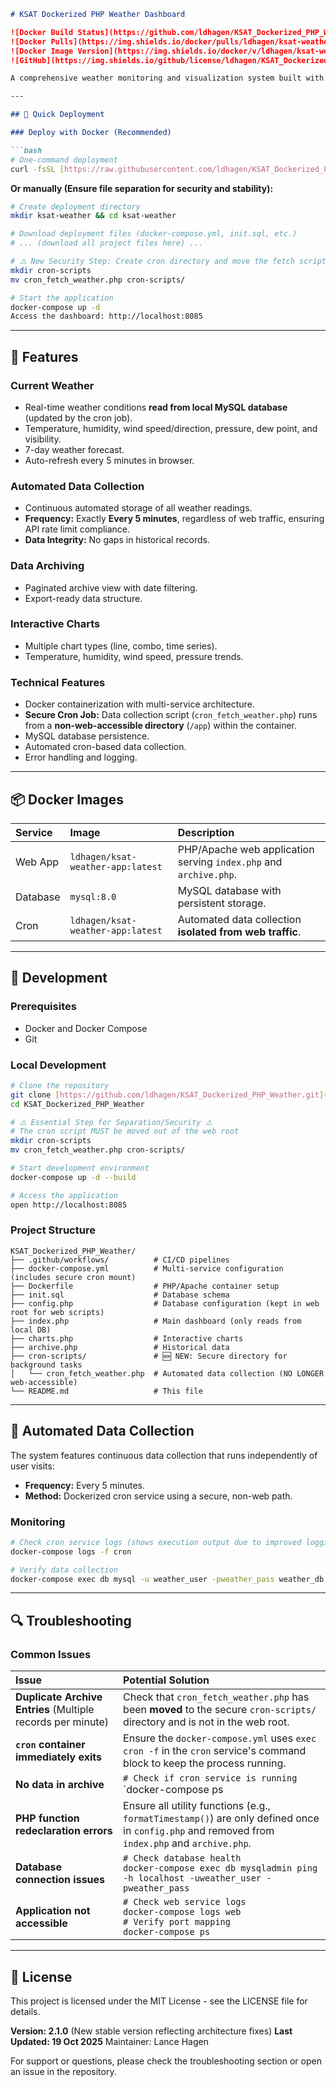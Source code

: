 ````markdown
# KSAT Dockerized PHP Weather Dashboard

![Docker Build Status](https://github.com/ldhagen/KSAT_Dockerized_PHP_Weather/actions/workflows/docker.yml/badge.svg)
![Docker Pulls](https://img.shields.io/docker/pulls/ldhagen/ksat-weather-app)
![Docker Image Version](https://img.shields.io/docker/v/ldhagen/ksat-weather-app)
![GitHub](https://img.shields.io/github/license/ldhagen/KSAT_Dockerized_PHP_Weather)

A comprehensive weather monitoring and visualization system built with PHP, MySQL, and Docker. This application provides near real-time weather data, historical analysis, and interactive charts for San Antonio, Texas using the National Weather Service API.

---

## 🚀 Quick Deployment

### Deploy with Docker (Recommended)

```bash
# One-command deployment
curl -fsSL [https://raw.githubusercontent.com/ldhagen/KSAT_Dockerized_PHP_Weather/main/deploy.sh](https://raw.githubusercontent.com/ldhagen/KSAT_Dockerized_PHP_Weather/main/deploy.sh) | bash
````

**Or manually (Ensure file separation for security and stability):**

```bash
# Create deployment directory
mkdir ksat-weather && cd ksat-weather

# Download deployment files (docker-compose.yml, init.sql, etc.)
# ... (download all project files here) ...

# ⚠️ New Security Step: Create cron directory and move the fetch script
mkdir cron-scripts
mv cron_fetch_weather.php cron-scripts/

# Start the application
docker-compose up -d
Access the dashboard: http://localhost:8085
```

-----

## 🌟 Features

### Current Weather

  * Real-time weather conditions **read from local MySQL database** (updated by the cron job).
  * Temperature, humidity, wind speed/direction, pressure, dew point, and visibility.
  * 7-day weather forecast.
  * Auto-refresh every 5 minutes in browser.

### Automated Data Collection

  * Continuous automated storage of all weather readings.
  * **Frequency:** Exactly **Every 5 minutes**, regardless of web traffic, ensuring API rate limit compliance.
  * **Data Integrity:** No gaps in historical records.

### Data Archiving

  * Paginated archive view with date filtering.
  * Export-ready data structure.

### Interactive Charts

  * Multiple chart types (line, combo, time series).
  * Temperature, humidity, wind speed, pressure trends.

### Technical Features

  * Docker containerization with multi-service architecture.
  * **Secure Cron Job:** Data collection script (`cron_fetch_weather.php`) runs from a **non-web-accessible directory** (`/app`) within the container.
  * MySQL database persistence.
  * Automated cron-based data collection.
  * Error handling and logging.

-----

## 📦 Docker Images

| Service | Image | Description |
| :--- | :--- | :--- |
| Web App | `ldhagen/ksat-weather-app:latest` | PHP/Apache web application serving `index.php` and `archive.php`. |
| Database | `mysql:8.0` | MySQL database with persistent storage. |
| Cron | `ldhagen/ksat-weather-app:latest` | Automated data collection **isolated from web traffic**. |

-----

## 🔧 Development

### Prerequisites

  * Docker and Docker Compose
  * Git

### Local Development

```bash
# Clone the repository
git clone [https://github.com/ldhagen/KSAT_Dockerized_PHP_Weather.git](https://github.com/ldhagen/KSAT_Dockerized_PHP_Weather.git)
cd KSAT_Dockerized_PHP_Weather

# ⚠️ Essential Step for Separation/Security ⚠️
# The cron script MUST be moved out of the web root
mkdir cron-scripts
mv cron_fetch_weather.php cron-scripts/

# Start development environment
docker-compose up -d --build

# Access the application
open http://localhost:8085
```

### Project Structure

```text
KSAT_Dockerized_PHP_Weather/
├── .github/workflows/          # CI/CD pipelines
├── docker-compose.yml          # Multi-service configuration (includes secure cron mount)
├── Dockerfile                  # PHP/Apache container setup
├── init.sql                    # Database schema
├── config.php                  # Database configuration (kept in web root for web scripts)
├── index.php                   # Main dashboard (only reads from local DB)
├── charts.php                  # Interactive charts
├── archive.php                 # Historical data
├── cron-scripts/               # 🆕 NEW: Secure directory for background tasks
│   └── cron_fetch_weather.php  # Automated data collection (NO LONGER web-accessible)
└── README.md                   # This file
```

-----

## 🔄 Automated Data Collection

The system features continuous data collection that runs independently of user visits:

  * **Frequency:** Every 5 minutes.
  * **Method:** Dockerized cron service using a secure, non-web path.

### Monitoring

```bash
# Check cron service logs (shows execution output due to improved logging)
docker-compose logs -f cron

# Verify data collection
docker-compose exec db mysql -u weather_user -pweather_pass weather_db -e "SELECT COUNT(*) as readings, MAX(timestamp) as latest FROM weather_readings;"
```

-----

## 🔍 Troubleshooting

### Common Issues

| Issue | Potential Solution |
| :--- | :--- |
| **Duplicate Archive Entries** (Multiple records per minute) | Check that `cron_fetch_weather.php` has been **moved** to the secure `cron-scripts/` directory and is not in the web root. |
| **`cron` container immediately exits** | Ensure the `docker-compose.yml` uses `exec cron -f` in the `cron` service's command block to keep the process running. |
| **No data in archive** | `# Check if cron service is running`<br>`docker-compose ps | grep cron`<br>`# Check cron logs`<br>`docker-compose logs cron` |
| **PHP function redeclaration errors** | Ensure all utility functions (e.g., `formatTimestamp()`) are only defined once in `config.php` and removed from `index.php` and `archive.php`. |
| **Database connection issues** | `# Check database health`<br>`docker-compose exec db mysqladmin ping -h localhost -uweather_user -pweather_pass` |
| **Application not accessible** | `# Check web service logs`<br>`docker-compose logs web`<br>`# Verify port mapping`<br>`docker-compose ps` |

-----

## 📄 License

This project is licensed under the MIT License - see the LICENSE file for details.

**Version: 2.1.0** (New stable version reflecting architecture fixes)
**Last Updated: 19 Oct 2025**
Maintainer: Lance Hagen

For support or questions, please check the troubleshooting section or open an issue in the repository.

```
